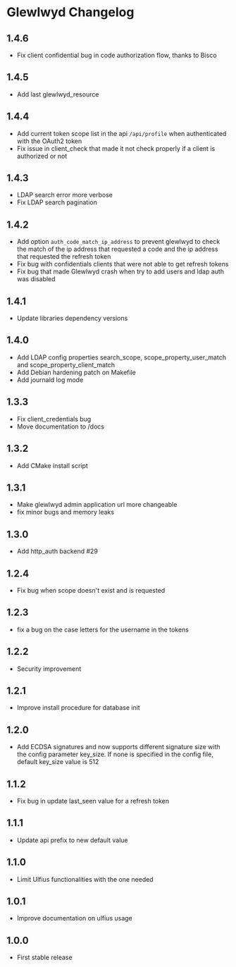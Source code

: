 # Glewlwyd Changelog

## 1.4.6

- Fix client confidential bug in code authorization flow, thanks to Bisco

## 1.4.5

- Add last glewlwyd_resource

## 1.4.4

- Add current token scope list in the api `/api/profile` when authenticated with the OAuth2 token
- Fix issue in client_check that made it not check properly if a client is authorized or not

## 1.4.3

- LDAP search error more verbose
- Fix LDAP search pagination

## 1.4.2

- Add option `auth_code_match_ip_address` to prevent glewlwyd to check the match of the ip address that requested a code and the ip address that requested the refresh token
- Fix bug with confidentials clients that were not able to get refresh tokens
- Fix bug that made Glewlwyd crash when try to add users and ldap auth was disabled

## 1.4.1

- Update libraries dependency versions

## 1.4.0

- Add LDAP config properties search_scope, scope_property_user_match and scope_property_client_match
- Add Debian hardening patch on Makefile
- Add journald log mode

## 1.3.3

- Fix client_credentials bug
- Move documentation to /docs

## 1.3.2

- Add CMake install script

## 1.3.1

- Make glewlwyd admin application url more changeable
- fix minor bugs and memory leaks

## 1.3.0

- Add http_auth backend #29

## 1.2.4

- Fix bug when scope doesn't exist and is requested

## 1.2.3

- fix a bug on the case letters for the username in the tokens

## 1.2.2

- Security improvement

## 1.2.1

- Improve install procedure for database init

## 1.2.0

- Add ECDSA signatures and now supports different signature size with the config parameter key_size.
If none is specified in the config file, default key_size value is 512

## 1.1.2

- Fix bug in update last_seen value for a refresh token

## 1.1.1

- Update api prefix to new default value

## 1.1.0

- Limit Ulfius functionalities with the one needed

## 1.0.1

- Improve documentation on ulfius usage

## 1.0.0

- First stable release
